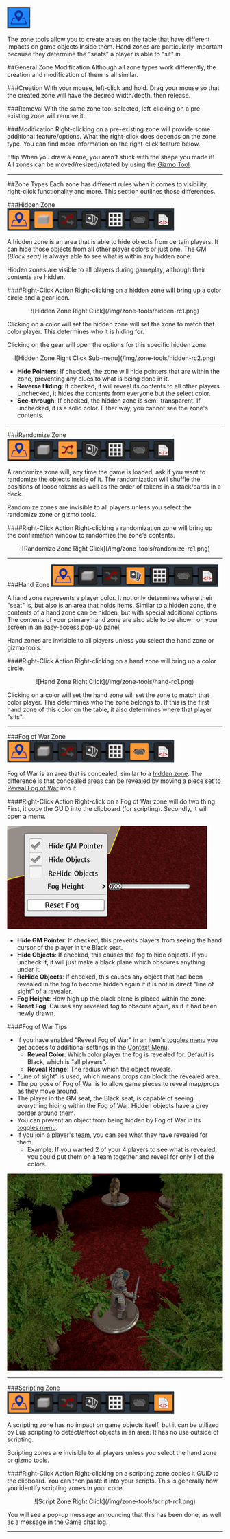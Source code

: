 ![Zone Tools](/img/zone-tools/zone.png)

The zone tools allow you to create areas on the table that have different impacts on game objects inside them. Hand zones are particularly important because they determine the "seats" a player is able to "sit" in.

##General Zone Modification
Although all zone types work differently, the creation and modification of them is all similar.

###Creation
With your mouse, left-click and hold. Drag your mouse so that the created zone will have the desired width/depth, then release.

###Removal
With the same zone tool selected, left-clicking on a pre-existing zone will remove it.

###Modification
Right-clicking on a pre-existing zone will provide some additional feature/options. What the right-click does depends on the zone type. You can find more information on the right-click feature below.

!!!tip
    When you draw a zone, you aren't stuck with the shape you made it! All zones can be moved/resized/rotated by using the [Gizmo Tool](gizmo-tool.md).


---

##Zone Types
Each zone has different rules when it comes to visibility, right-click functionality and more. This section outlines those differences.

###Hidden Zone
![Hidden Zone Menu](/img/zone-tools/hidden-zone-menu.png)

A hidden zone is an area that is able to hide objects from certain players. It can hide those objects from all other player colors or just one. The GM *(Black seat)* is always able to see what is within any hidden zone.

Hidden zones are visible to all players during gameplay, although their contents are hidden.

####Right-Click Action
Right-clicking on a hidden zone will bring up a color circle and a gear icon.

<center>![Hidden Zone Right Click](/img/zone-tools/hidden-rc1.png)</center>

Clicking on a color will set the hidden zone will set the zone to match that color player. This determines who it is hiding for.

Clicking on the gear will open the options for this specific hidden zone.

<center>![Hidden Zone Right Click Sub-menu](/img/zone-tools/hidden-rc2.png)</center>

* **Hide Pointers**: If checked, the zone will hide pointers that are within the zone, preventing any clues to what is being done in it.
* **Reverse Hiding**: If checked, it will reveal its contents to all other players. Unchecked, it hides the contents from everyone but the select color.
* **See-through**: If checked, the hidden zone is semi-transparent. If unchecked, it is a solid color. Either way, you cannot see the zone's contents.




---


###Randomize Zone
![Randomize Zone Menu](/img/zone-tools/randomize-zone-menu.png)

A randomize zone will, any time the game is loaded, ask if you want to randomize the objects inside of it. The randomization will shuffle the positions of loose tokens as well as the order of tokens in a stack/cards in a deck.

Randomize zones are invisible to all players unless you select the randomize zone or gizmo tools.

####Right-Click Action
Right-clicking a randomization zone will bring up the confirmation window to randomize the zone's contents.

<center>![Randomize Zone Right Click](/img/zone-tools/randomize-rc1.png)</center>





---


###Hand Zone
![Hand Zone Menu](/img/zone-tools/hand-zone-menu.png)

A hand zone represents a player color. It not only determines where their "seat" is, but also is an area that holds items. Similar to a hidden zone, the contents of a hand zone can be hidden, but with special additional options. The contents of your primary hand zone are also able to be shown on your screen in an easy-access pop-up panel.

Hand zones are invisible to all players unless you select the hand zone or gizmo tools.

####Right-Click Action
Right-clicking on a hand zone will bring up a color circle.

<center>![Hand Zone Right Click](/img/zone-tools/hand-rc1.png)</center>

Clicking on a color will set the hand zone will set the zone to match that color player. This determines who the zone belongs to. If this is the first hand zone of this color on the table, it also determines where that player "sits".

---




###Fog of War Zone
![Fog of War Zone Menu](/img/zone-tools/fog-of-war-zone-menu.png)

Fog of War is an area that is concealed, similar to a [hidden zone](#hidden-zone). The difference is that concealed areas can be revealed by moving a piece set to [Reveal Fog of War](/player-guides/context-menu#toggles) into it.

####Right-Click Action
Right-click on a Fog of War zone will do two thing. First, it copy the GUID into the clipboard (for scripting). Secondly, it will open a menu.

![Fog of War Zone Right Click](/img/zone-tools/fog-of-war-rc.png)

* **Hide GM Pointer**: If checked, this prevents players from seeing the hand cursor of the player in the Black seat.
* **Hide Objects**: If checked, this causes the fog to hide objects. If you uncheck it, it will just make a black plane which obscures anything under it.
* **ReHide Objects**: If checked, this causes any object that had been revealed in the fog to become hidden again if it is not in direct "line of sight" of a revealer.
* **Fog Height**: How high up the black plane is placed within the zone.
* **Reset Fog**: Causes any revealed fog to obscure again, as if it had been newly drawn.

####Fog of War Tips
* If you have enabled "Reveal Fog of War" in an item's [toggles menu](/player-guides/context-menu#toggles) you get access to additional settings in the [Context Menu](/player-guides/context-menu).
    * **Reveal Color**: Which color player the fog is revealed for. Default is Black, which is "all players".
    * **Reveal Range**: The radius which the object reveals.
* "Line of sight" is used, which means props can block the revealed area.
* The purpose of Fog of War is to allow game pieces to reveal map/props as they move around.
* The player in the GM seat, the Black seat, is capable of seeing everything hiding within the Fog of War. Hidden objects have a grey border around them.
* You can prevent an object from being hidden by Fog of War in its [toggles menu](/player-guides/context-menu#toggles).
* If you join a player's [team](/player-guides/teams), you can see what they have revealed for them.
    * Example: If you wanted 2 of your 4 players to see what is revealed, you could put them on a team together and reveal for only 1 of the colors.

![Fog of War Zone Example](/img/zone-tools/fog-of-war-demo.png)





---


###Scripting Zone
![Script Zone Menu](/img/zone-tools/script-zone-menu.png)

A scripting zone has no impact on game objects itself, but it can be utilized by Lua scripting to detect/affect objects in an area. It has no use outside of scripting.

Scripting zones are invisible to all players unless you select the hand zone or gizmo tools.

####Right-Click Action
Right-clicking on a scripting zone copies it GUID to the clipboard. You can then paste it into your scripts. This is generally how you identify scripting zones in your code.

<center>![Script Zone Right Click](/img/zone-tools/script-rc1.png)</center>

You will see a pop-up message announcing that this has been done, as well as a message in the Game chat log.

---
